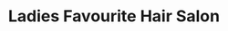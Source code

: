 ---
title: "Ladies Favourite Hair Salon"
url: /accra/ladies-favourite-hair-salon/
shop: hairdresser
---